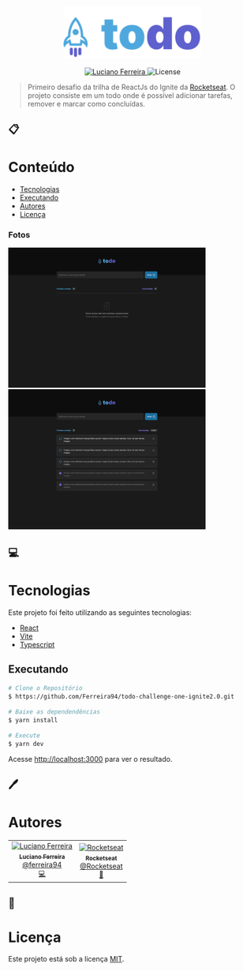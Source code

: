 <p align="center">
   <img src="./src/assets/logo.svg" alt="To Do" width="280"/>
</p>

<p align="center">
   <a href="https://www.linkedin.com/in/luciano-ferreira-b302b61a7/">
      <img alt="Luciano Ferreira" src="https://img.shields.io/badge/-Luciano Ferreira-1e6f9f?style=flat&logo=Linkedin&logoColor=white" />
   </a>

  <img alt="License" src="https://img.shields.io/badge/license-MIT-1e6f9f">
</p>

> Primeiro desafio da trilha de ReactJs do Ignite da [Rocketseat](https://github.com/Rocketseat). O projeto consiste em um todo onde é possível adicionar tarefas, remover e marcar como concluídas.

## 📋

# Conteúdo

- [Tecnologias](#tecnologias)
- [Executando](#executando)
- [Autores](#autores)
- [Licença](#licença)

### Fotos

<div>
   <img src="./src/assets/todoEmpty.svg" width="400px" />
   <img src="./src/assets/todo.svg" width="400px" />
</div>

## 💻

# Tecnologias

Este projeto foi feito utilizando as seguintes tecnologias:

- [React](https://reactjs.org/)
- [Vite](https://vitejs.dev/)
- [Typescript](https://www.typescriptlang.org/)

## Executando

```bash
# Clone o Repositório
$ https://github.com/Ferreira94/todo-challenge-one-ignite2.0.git
```

```bash
# Baixe as dependendências
$ yarn install
```

```bash
# Execute
$ yarn dev
```

Acesse <http://localhost:3000> para ver o resultado.

## 🖊️

# Autores

<table>
  <tr>
    <td align="center">
      <a href="https://github.com/Ferreira94">
        <img src="https://github.com/Ferreira94.png" width="100px;" alt="Luciano Ferreira"/>
        <br />
        <sub>
          <b>Luciano Ferreira</b>
        </sub>
       </a>
       <br />
       <a href="https://www.linkedin.com/in/luciano-ferreira-b302b61a7/" title="Linkedin">@ferreira94</a>
       <br />
       <a href="https://github.com/Ferreira94?tab=repositories" title="Code">💻</a>
    </td>
    <td align="center">
      <a href="https://github.com/Rocketseat">
        <img src="https://github.com/Rocketseat.png" width="100px;" alt="Rocketseat"/>
        <br />
        <sub>
          <b>Rocketseat</b>
        </sub>
       </a>
       <br />
       <a href="https://github.com/Rocketseat" title="Linkedin">@Rocketseat</a>
       <br />
       <a href="https://www.linkedin.com/school/rocketseat/" title="Creators">🚀</a>
    </td>
  </tr>
</table>

## 📃

# Licença

Este projeto está sob a licença [MIT](./LICENSE).
